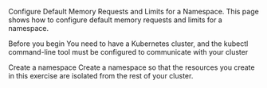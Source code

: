 Configure Default Memory Requests and Limits for a Namespace.
This page shows how to configure default memory requests and limits for a namespace.



Before you begin 
You need to have a Kubernetes cluster, and the kubectl command-line tool must be configured to communicate with your cluster


Create a namespace 
Create a namespace so that the resources you create in this exercise are isolated from the rest of your cluster.


